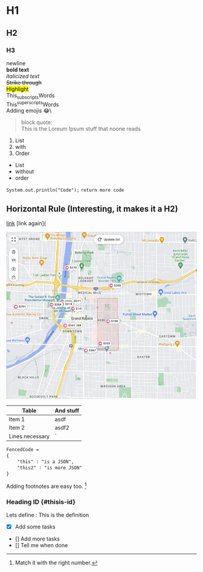 # H1
## H2
### H3

newline\
**bold text**\
*italicized text*\
~~Strike through~~\
<mark>Highlight</mark>\
This<sub>subscripts</sub>Words\
This<sup>superscripts</sup>Words\
Adding emojis :joy:\


> block quote:\
> This is the Loreum Ipsum stuff that noone reads

1. List
2. with
3. Order

- List
- without
- order

`System.out.println("Code");`
`return more code`

Horizontal Rule (Interesting, it makes it a H2)
---

[link](https://www.google.com)
[link again](

![Image info](./MDImages/GrandRapids.png)

|Table | And stuff|
|-|-|
|Item 1 | asdf |
|Item 2 | asdf2 |
|Lines necessary|`|-|-|`| 

```
FencedCode = 
{
    "this" : "is a JSON",
    "this2" : "is more JSON"
}
```

Adding footnotes are easy too. [^1]
[^1]: Match it with the right number.

### Heading ID {#thisis-id}

Lets define
: This is the definition

- [x] Add some tasks
- [] Add more tasks
- [] Tell me when done